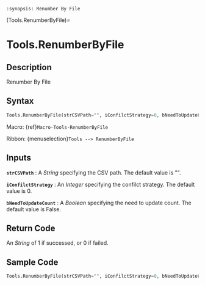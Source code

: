 ```{module} Tools.RenumberByFile()
:synopsis: Renumber By File
```

(Tools.RenumberByFile)=

# Tools.RenumberByFile

## Description

Renumber By File

## Syntax

```python
Tools.RenumberByFile(strCSVPath="", iConfilctStrategy=0, bNeedToUpdateCount=False)
```

Macro: {ref}`Macro-Tools-RenumberByFile`

Ribbon: {menuselection}`Tools --> RenumberByFile`

## Inputs

**`strCSVPath`**
: A _String_ specifying the CSV path. The default value is "".

**`iConfilctStrategy`**
: An _Integer_ specifying the confilct strategy. The default value is 0.

**`bNeedToUpdateCount`**
: A _Boolean_ specifying the need to update count. The default value is False.

## Return Code

An _String_ of 1 if successed, or 0 if failed.

## Sample Code

```python
Tools.RenumberByFile(strCSVPath="", iConfilctStrategy=0, bNeedToUpdateCount=False)
```
